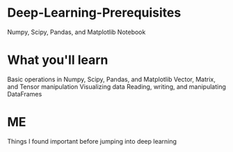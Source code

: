 # Deep-Learning-Prerequisites
Numpy, Scipy, Pandas, and Matplotlib Notebook

# What you'll learn
Basic operations in Numpy, Scipy, Pandas, and Matplotlib
Vector, Matrix, and Tensor manipulation
Visualizing data
Reading, writing, and manipulating DataFrames

# ME
Things I found important before jumping into deep learning
